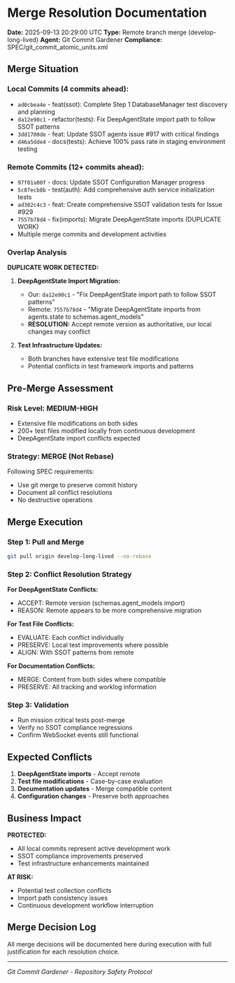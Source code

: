 # Merge Resolution Documentation

**Date:** 2025-09-13 20:29:00 UTC
**Type:** Remote branch merge (develop-long-lived)
**Agent:** Git Commit Gardener
**Compliance:** SPEC/git_commit_atomic_units.xml

## Merge Situation

### Local Commits (4 commits ahead):
- `ad0cbea4e` - feat(ssot): Complete Step 1 DatabaseManager test discovery and planning
- `da12e90c1` - refactor(tests): Fix DeepAgentState import path to follow SSOT patterns
- `3dd1700de` - feat: Update SSOT agents issue #917 with critical findings
- `d46a5dde4` - docs(tests): Achieve 100% pass rate in staging environment testing

### Remote Commits (12+ commits ahead):
- `97f01a00f` - docs: Update SSOT Configuration Manager progress
- `5c87ecb8b` - test(auth): Add comprehensive auth service initialization tests
- `ad302c4c3` - feat: Create comprehensive SSOT validation tests for Issue #929
- `7557b78d4` - fix(imports): Migrate DeepAgentState imports (DUPLICATE WORK)
- Multiple merge commits and development activities

### Overlap Analysis

**DUPLICATE WORK DETECTED:**
1. **DeepAgentState Import Migration:**
   - Our: `da12e90c1` - "Fix DeepAgentState import path to follow SSOT patterns"
   - Remote: `7557b78d4` - "Migrate DeepAgentState imports from agents.state to schemas.agent_models"
   - **RESOLUTION:** Accept remote version as authoritative, our local changes may conflict

2. **Test Infrastructure Updates:**
   - Both branches have extensive test file modifications
   - Potential conflicts in test framework imports and patterns

## Pre-Merge Assessment

### Risk Level: MEDIUM-HIGH
- Extensive file modifications on both sides
- 200+ test files modified locally from continuous development
- DeepAgentState import conflicts expected

### Strategy: MERGE (Not Rebase)
Following SPEC requirements:
- Use git merge to preserve commit history
- Document all conflict resolutions
- No destructive operations

## Merge Execution

### Step 1: Pull and Merge
```bash
git pull origin develop-long-lived --no-rebase
```

### Step 2: Conflict Resolution Strategy

**For DeepAgentState Conflicts:**
- ACCEPT: Remote version (schemas.agent_models import)
- REASON: Remote appears to be more comprehensive migration

**For Test File Conflicts:**
- EVALUATE: Each conflict individually
- PRESERVE: Local test improvements where possible
- ALIGN: With SSOT patterns from remote

**For Documentation Conflicts:**
- MERGE: Content from both sides where compatible
- PRESERVE: All tracking and worklog information

### Step 3: Validation
- Run mission critical tests post-merge
- Verify no SSOT compliance regressions
- Confirm WebSocket events still functional

## Expected Conflicts

1. **DeepAgentState imports** - Accept remote
2. **Test file modifications** - Case-by-case evaluation
3. **Documentation updates** - Merge compatible content
4. **Configuration changes** - Preserve both approaches

## Business Impact

**PROTECTED:**
- All local commits represent active development work
- SSOT compliance improvements preserved
- Test infrastructure enhancements maintained

**AT RISK:**
- Potential test collection conflicts
- Import path consistency issues
- Continuous development workflow interruption

## Merge Decision Log

All merge decisions will be documented here during execution with full justification for each resolution choice.

---
*Git Commit Gardener - Repository Safety Protocol*